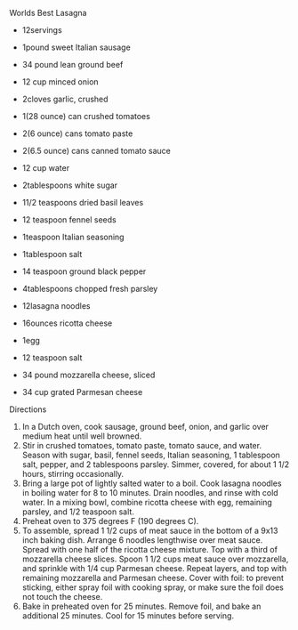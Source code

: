Worlds Best Lasagna

- 12servings

- 1pound sweet Italian sausage
- 34 pound lean ground beef
- 12 cup minced onion
- 2cloves garlic, crushed
- 1(28 ounce) can crushed tomatoes
- 2(6 ounce) cans tomato paste
- 2(6.5 ounce) cans canned tomato sauce
- 12 cup water
- 2tablespoons white sugar
- 11/2 teaspoons dried basil leaves
- 12 teaspoon fennel seeds
- 1teaspoon Italian seasoning
- 1tablespoon salt
- 14 teaspoon ground black pepper
- 4tablespoons chopped fresh parsley
- 12lasagna noodles
- 16ounces ricotta cheese
- 1egg
- 12 teaspoon salt
- 34 pound mozzarella cheese, sliced
- 34 cup grated Parmesan cheese

Directions

1. In a Dutch oven, cook sausage, ground beef, onion, and garlic over medium heat until well browned.
2. Stir in crushed tomatoes, tomato paste, tomato sauce, and water. Season with sugar, basil, fennel seeds, Italian seasoning, 1 tablespoon salt, pepper, and 2 tablespoons parsley. Simmer, covered, for about 1 1/2 hours, stirring occasionally.
3. Bring a large pot of lightly salted water to a boil. Cook lasagna noodles in boiling water for 8 to 10 minutes. Drain noodles, and rinse with cold water. In a mixing bowl, combine ricotta cheese with egg, remaining parsley, and 1/2 teaspoon salt.
4. Preheat oven to 375 degrees F (190 degrees C).
5. To assemble, spread 1 1/2 cups of meat sauce in the bottom of a 9x13 inch baking dish. Arrange 6 noodles lengthwise over meat sauce. Spread with one half of the ricotta cheese mixture. Top with a third of mozzarella cheese slices. Spoon 1 1/2 cups meat sauce over mozzarella, and sprinkle with 1/4 cup Parmesan cheese. Repeat layers, and top with remaining mozzarella and Parmesan cheese. Cover with foil: to prevent sticking, either spray foil with cooking spray, or make sure the foil does not touch the cheese.
6. Bake in preheated oven for 25 minutes. Remove foil, and bake an additional 25 minutes. Cool for 15 minutes before serving.

